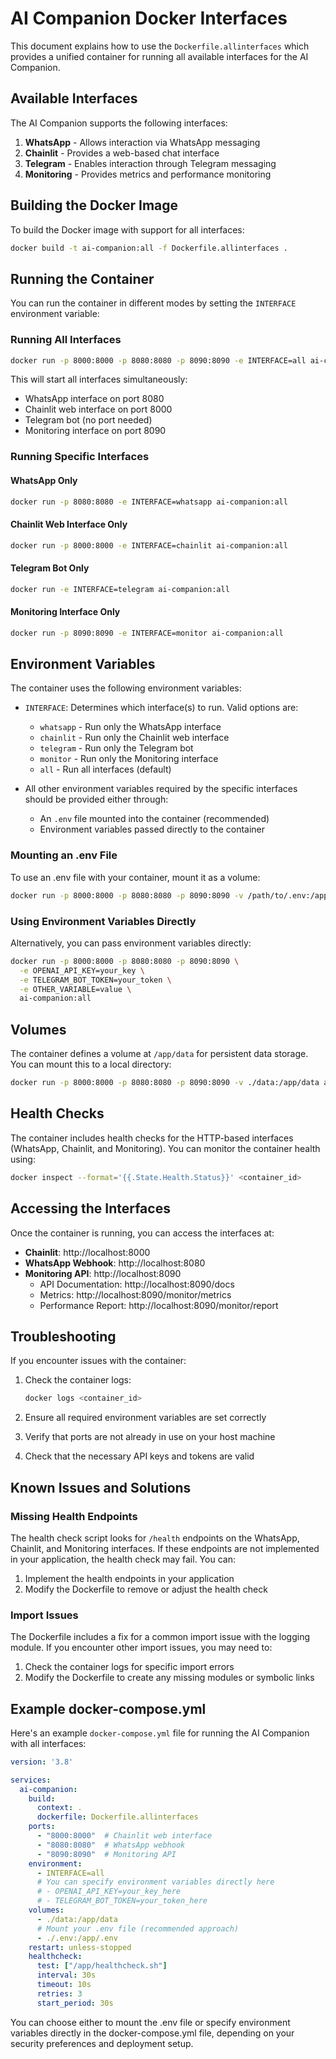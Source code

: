 # AI Companion Docker Interfaces

This document explains how to use the `Dockerfile.allinterfaces` which provides a unified container for running all available interfaces for the AI Companion.

## Available Interfaces

The AI Companion supports the following interfaces:

1. **WhatsApp** - Allows interaction via WhatsApp messaging
2. **Chainlit** - Provides a web-based chat interface
3. **Telegram** - Enables interaction through Telegram messaging
4. **Monitoring** - Provides metrics and performance monitoring

## Building the Docker Image

To build the Docker image with support for all interfaces:

```bash
docker build -t ai-companion:all -f Dockerfile.allinterfaces .
```

## Running the Container

You can run the container in different modes by setting the `INTERFACE` environment variable:

### Running All Interfaces

```bash
docker run -p 8000:8000 -p 8080:8080 -p 8090:8090 -e INTERFACE=all ai-companion:all
```

This will start all interfaces simultaneously:
- WhatsApp interface on port 8080
- Chainlit web interface on port 8000
- Telegram bot (no port needed)
- Monitoring interface on port 8090

### Running Specific Interfaces

#### WhatsApp Only

```bash
docker run -p 8080:8080 -e INTERFACE=whatsapp ai-companion:all
```

#### Chainlit Web Interface Only

```bash
docker run -p 8000:8000 -e INTERFACE=chainlit ai-companion:all
```

#### Telegram Bot Only

```bash
docker run -e INTERFACE=telegram ai-companion:all
```

#### Monitoring Interface Only

```bash
docker run -p 8090:8090 -e INTERFACE=monitor ai-companion:all
```

## Environment Variables

The container uses the following environment variables:

- `INTERFACE`: Determines which interface(s) to run. Valid options are:
  - `whatsapp` - Run only the WhatsApp interface
  - `chainlit` - Run only the Chainlit web interface
  - `telegram` - Run only the Telegram bot
  - `monitor` - Run only the Monitoring interface
  - `all` - Run all interfaces (default)

- All other environment variables required by the specific interfaces should be provided either through:
  - An `.env` file mounted into the container (recommended)
  - Environment variables passed directly to the container

### Mounting an .env File

To use an .env file with your container, mount it as a volume:

```bash
docker run -p 8000:8000 -p 8080:8080 -p 8090:8090 -v /path/to/.env:/app/.env ai-companion:all
```

### Using Environment Variables Directly

Alternatively, you can pass environment variables directly:

```bash
docker run -p 8000:8000 -p 8080:8080 -p 8090:8090 \
  -e OPENAI_API_KEY=your_key \
  -e TELEGRAM_BOT_TOKEN=your_token \
  -e OTHER_VARIABLE=value \
  ai-companion:all
```

## Volumes

The container defines a volume at `/app/data` for persistent data storage. You can mount this to a local directory:

```bash
docker run -p 8000:8000 -p 8080:8080 -p 8090:8090 -v ./data:/app/data ai-companion:all
```

## Health Checks

The container includes health checks for the HTTP-based interfaces (WhatsApp, Chainlit, and Monitoring). You can monitor the container health using:

```bash
docker inspect --format='{{.State.Health.Status}}' <container_id>
```

## Accessing the Interfaces

Once the container is running, you can access the interfaces at:

- **Chainlit**: http://localhost:8000
- **WhatsApp Webhook**: http://localhost:8080
- **Monitoring API**: http://localhost:8090
  - API Documentation: http://localhost:8090/docs
  - Metrics: http://localhost:8090/monitor/metrics
  - Performance Report: http://localhost:8090/monitor/report

## Troubleshooting

If you encounter issues with the container:

1. Check the container logs:
   ```bash
   docker logs <container_id>
   ```

2. Ensure all required environment variables are set correctly
3. Verify that ports are not already in use on your host machine
4. Check that the necessary API keys and tokens are valid

## Known Issues and Solutions

### Missing Health Endpoints

The health check script looks for `/health` endpoints on the WhatsApp, Chainlit, and Monitoring interfaces. If these endpoints are not implemented in your application, the health check may fail. You can:

1. Implement the health endpoints in your application
2. Modify the Dockerfile to remove or adjust the health check

### Import Issues

The Dockerfile includes a fix for a common import issue with the logging module. If you encounter other import issues, you may need to:

1. Check the container logs for specific import errors
2. Modify the Dockerfile to create any missing modules or symbolic links

## Example docker-compose.yml

Here's an example `docker-compose.yml` file for running the AI Companion with all interfaces:

```yaml
version: '3.8'

services:
  ai-companion:
    build:
      context: .
      dockerfile: Dockerfile.allinterfaces
    ports:
      - "8000:8000"  # Chainlit web interface
      - "8080:8080"  # WhatsApp webhook
      - "8090:8090"  # Monitoring API
    environment:
      - INTERFACE=all
      # You can specify environment variables directly here
      # - OPENAI_API_KEY=your_key_here
      # - TELEGRAM_BOT_TOKEN=your_token_here
    volumes:
      - ./data:/app/data
      # Mount your .env file (recommended approach)
      - ./.env:/app/.env
    restart: unless-stopped
    healthcheck:
      test: ["/app/healthcheck.sh"]
      interval: 30s
      timeout: 10s
      retries: 3
      start_period: 30s
```

You can choose either to mount the .env file or specify environment variables directly in the docker-compose.yml file, depending on your security preferences and deployment setup. 